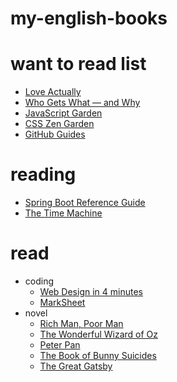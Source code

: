 # my-english-books

# want to read list
- [Love Actually](https://book.douban.com/subject/1377064)
- [Who Gets What — and Why](https://book.douban.com/subject/26367420)
- [JavaScript Garden](http://bonsaiden.github.io/JavaScript-Garden)
- [CSS Zen Garden](http://www.csszengarden.com)
- [GitHub Guides](https://guides.github.com/activities/hello-world)

# reading
- [Spring Boot Reference Guide](http://docs.spring.io/spring-boot/docs/current-SNAPSHOT/reference/html)
- [The Time Machine](https://book.douban.com/subject/1187124)

# read
- coding
  - [Web Design in 4 minutes](http://jgthms.com/web-design-in-4-minutes)
  - [MarkSheet](http://marksheet.io)
- novel
  - [Rich Man, Poor Man](https://book.douban.com/subject/6134008)
  - [The Wonderful Wizard of Oz](https://book.douban.com/subject/1989491)
  - [Peter Pan](https://book.douban.com/subject/3280690)
  - [The Book of Bunny Suicides](https://book.douban.com/subject/1441503)
  - [The Great Gatsby](https://book.douban.com/subject/21750370)
